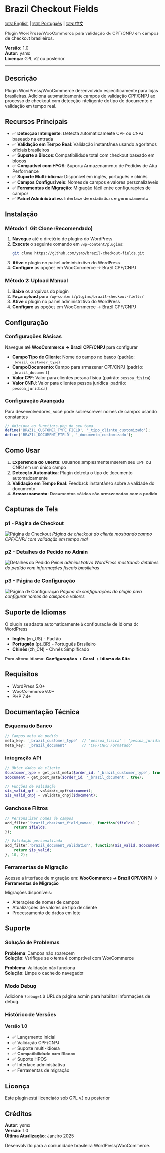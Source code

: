 # Brazil Checkout Fields

[🇺🇸 English](README-en.md) | [🇧🇷 Português](README-pt.md) | [🇨🇳 中文](README-zh.md)

Plugin WordPress/WooCommerce para validação de CPF/CNPJ em campos de checkout brasileiros.

**Versão:** 1.0  
**Autor:** ysmo  
**Licença:** GPL v2 ou posterior

---

## Descrição

Plugin WordPress/WooCommerce desenvolvido especificamente para lojas brasileiras. Adiciona automaticamente campos de validação CPF/CNPJ ao processo de checkout com detecção inteligente do tipo de documento e validação em tempo real.

## Recursos Principais

- ✅ **Detecção Inteligente**: Detecta automaticamente CPF ou CNPJ baseado na entrada
- ✅ **Validação em Tempo Real**: Validação instantânea usando algoritmos oficiais brasileiros
- ✅ **Suporte a Blocos**: Compatibilidade total com checkout baseado em blocos
- ✅ **Compatível com HPOS**: Suporta Armazenamento de Pedidos de Alta Performance
- ✅ **Suporte Multi-idioma**: Disponível em inglês, português e chinês
- ✅ **Campos Configuráveis**: Nomes de campos e valores personalizáveis
- ✅ **Ferramentas de Migração**: Migração fácil entre configurações de campos
- ✅ **Painel Administrativo**: Interface de estatísticas e gerenciamento

## Instalação

### Método 1: Git Clone (Recomendado)

1. **Navegue** até o diretório de plugins do WordPress
2. **Execute** o seguinte comando em `/wp-content/plugins`:
   ```bash
   git clone https://github.com/ysmo/brazil-checkout-fields.git
   ```
3. **Ative** o plugin no painel administrativo do WordPress
4. **Configure** as opções em WooCommerce → Brazil CPF/CNPJ

### Método 2: Upload Manual

1. **Baixe** os arquivos do plugin
2. **Faça upload** para `/wp-content/plugins/brazil-checkout-fields/`
3. **Ative** o plugin no painel administrativo do WordPress
4. **Configure** as opções em WooCommerce → Brazil CPF/CNPJ

## Configuração

### Configurações Básicas

Navegue até **WooCommerce → Brazil CPF/CNPJ** para configurar:

- **Campo Tipo de Cliente**: Nome do campo no banco (padrão: `_brazil_customer_type`)
- **Campo Documento**: Campo para armazenar CPF/CNPJ (padrão: `_brazil_document`)
- **Valor CPF**: Valor para clientes pessoa física (padrão: `pessoa_fisica`)
- **Valor CNPJ**: Valor para clientes pessoa jurídica (padrão: `pessoa_juridica`)

### Configuração Avançada

Para desenvolvedores, você pode sobrescrever nomes de campos usando constantes:

```php
// Adicione ao functions.php do seu tema
define('BRAZIL_CUSTOMER_TYPE_FIELD', '_tipo_cliente_customizado');
define('BRAZIL_DOCUMENT_FIELD', '_documento_customizado');
```

## Como Usar

1. **Experiência do Cliente**: Usuários simplesmente inserem seu CPF ou CNPJ em um único campo
2. **Detecção Automática**: Plugin detecta o tipo de documento automaticamente
3. **Validação em Tempo Real**: Feedback instantâneo sobre a validade do documento
4. **Armazenamento**: Documentos válidos são armazenados com o pedido

## Capturas de Tela

### p1 - Página de Checkout

![Página de Checkout](images/p1-checkout.png)
_Página de checkout do cliente mostrando campo CPF/CNPJ com validação em tempo real_

### p2 - Detalhes do Pedido no Admin

![Detalhes do Pedido](images/p2-admin-order.png)
_Painel administrativo WordPress mostrando detalhes do pedido com informações fiscais brasileiras_

### p3 - Página de Configuração

![Página de Configuração](images/p3-config.png)
_Página de configurações do plugin para configurar nomes de campos e valores_

## Suporte de Idiomas

O plugin se adapta automaticamente à configuração de idioma do WordPress:

- **Inglês** (en_US) - Padrão
- **Português** (pt_BR) - Português Brasileiro
- **Chinês** (zh_CN) - Chinês Simplificado

Para alterar idioma: **Configurações → Geral → Idioma do Site**

## Requisitos

- WordPress 5.0+
- WooCommerce 6.0+
- PHP 7.4+

## Documentação Técnica

### Esquema do Banco

```php
// Campos meta do pedido
meta_key: '_brazil_customer_type'  // 'pessoa_fisica' | 'pessoa_juridica'
meta_key: '_brazil_document'       // 'CPF/CNPJ Formatado'
```

### Integração API

```php
// Obter dados do cliente
$customer_type = get_post_meta($order_id, '_brazil_customer_type', true);
$document = get_post_meta($order_id, '_brazil_document', true);

// Funções de validação
$is_valid_cpf = validate_cpf($document);
$is_valid_cnpj = validate_cnpj($document);
```

### Ganchos e Filtros

```php
// Personalizar nomes de campos
add_filter('brazil_checkout_field_names', function($fields) {
    return $fields;
});

// Validação personalizada
add_filter('brazil_document_validation', function($is_valid, $document) {
    return $is_valid;
}, 10, 2);
```

### Ferramentas de Migração

Acesse a interface de migração em:
**WooCommerce → Brazil CPF/CNPJ → Ferramentas de Migração**

Migrações disponíveis:

- Alterações de nomes de campos
- Atualizações de valores de tipo de cliente
- Processamento de dados em lote

## Suporte

### Solução de Problemas

**Problema**: Campos não aparecem  
**Solução**: Verifique se o tema é compatível com WooCommerce

**Problema**: Validação não funciona  
**Solução**: Limpe o cache do navegador

### Modo Debug

Adicione `?debug=1` à URL da página admin para habilitar informações de debug.

### Histórico de Versões

#### Versão 1.0

- ✅ Lançamento inicial
- ✅ Validação CPF/CNPJ
- ✅ Suporte multi-idioma
- ✅ Compatibilidade com Blocos
- ✅ Suporte HPOS
- ✅ Interface administrativa
- ✅ Ferramentas de migração

## Licença

Este plugin está licenciado sob GPL v2 ou posterior.

## Créditos

**Autor**: ysmo  
**Versão**: 1.0  
**Última Atualização**: Janeiro 2025

Desenvolvido para a comunidade brasileira WordPress/WooCommerce.
